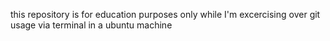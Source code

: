 this repository is for education purposes only while I'm excercising over git usage via terminal in a
 ubuntu machine
